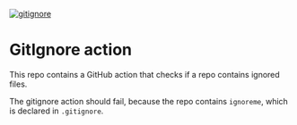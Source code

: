 [![gitignore](../../actions/workflows/gitignore.yml/badge.svg)](../../actions/workflows/gitignore.yml)

# GitIgnore action

This repo contains a GitHub action that checks if a repo contains ignored files.

The gitignore action should fail, because the repo contains `ignoreme`, which is declared in `.gitignore`.
